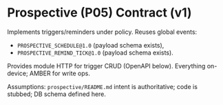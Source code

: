 # Prospective (P05) Contract (v1)

Implements triggers/reminders under policy. Reuses global events:
- `PROSPECTIVE_SCHEDULE@1.0` (payload schema exists),
- `PROSPECTIVE_REMIND_TICK@1.0` (payload schema exists).

Provides module HTTP for trigger CRUD (OpenAPI below). Everything on-device; AMBER for write ops.

Assumptions: `prospective/README.md` intent is authoritative; code is stubbed; DB schema defined here.
